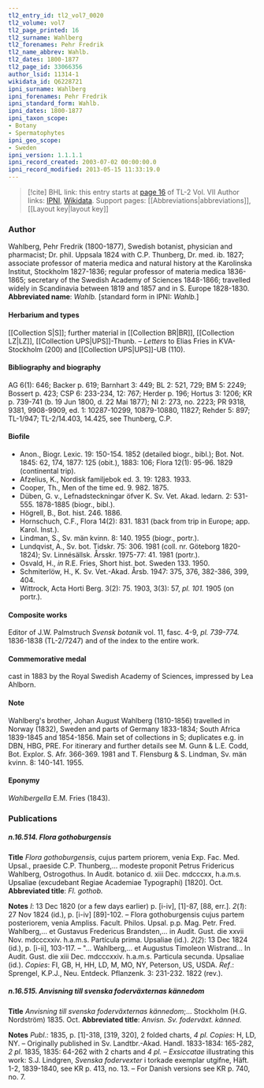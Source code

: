 ```yaml
---
tl2_entry_id: tl2_vol7_0020
tl2_volume: vol7
tl2_page_printed: 16
tl2_surname: Wahlberg
tl2_forenames: Pehr Fredrik
tl2_name_abbrev: Wahlb.
tl2_dates: 1800-1877
tl2_page_id: 33066356
author_lsid: 11314-1
wikidata_id: Q6228721
ipni_surname: Wahlberg
ipni_forenames: Pehr Fredrik
ipni_standard_form: Wahlb.
ipni_dates: 1800-1877
ipni_taxon_scope: 
- Botany
- Spermatophytes
ipni_geo_scope: 
- Sweden
ipni_version: 1.1.1.1
ipni_record_created: 2003-07-02 00:00:00.0
ipni_record_modified: 2013-05-15 11:33:19.0
---
```


> [!cite] BHL link: this entry starts at [page 16](https://www.biodiversitylibrary.org/page/33066356) of TL-2 Vol. VII
> Author links: [IPNI](https://www.ipni.org/a/11314-1), [Wikidata](https://www.wikidata.org/wiki/Q6228721). Support pages: [[Abbreviations|abbreviations]], [[Layout key|layout key]]

### Author

Wahlberg, Pehr Fredrik (1800-1877), Swedish botanist, physician and pharmacist; Dr. phil. Uppsala 1824 with C.P. Thunberg, Dr. med. ib. 1827; associate professor of materia medica and natural history at the Karolinska Institut, Stockholm 1827-1836; regular professor of materia medica 1836-1865; secretary of the Swedish Academy of Sciences 1848-1866; travelled widely in Scandinavia between 1819 and 1857 and in S. Europe 1828-1830. 
**Abbreviated name**: *Wahlb.* \[standard form in IPNI: *Wahlb.*\]

#### Herbarium and types

[[Collection S|S]]; further material in [[Collection BR|BR]], [[Collection LZ|LZ]], [[Collection UPS|UPS]]-Thunb. – *Letters* to Elias Fries in KVA-Stockholm (200) and [[Collection UPS|UPS]]-UB (110).

#### Bibliography and biography

AG 6(1): 646; Backer p. 619; Barnhart 3: 449; BL 2: 521, 729; BM 5: 2249; Bossert p. 423; CSP 6: 233-234, 12: 767; Herder p. 196; Hortus 3: 1206; KR p. 739-741 (b. 19 Jun 1800, d. 22 Mai 1877); NI 2: 273, no. 2223; PR 9318, 9381, 9908-9909, ed. 1: 10287-10299, 10879-10880, 11827; Rehder 5: 897; TL-1/947; TL-2/14.403, 14.425, see Thunberg, C.P.

#### Biofile

- Anon., Biogr. Lexic. 19: 150-154. 1852 (detailed biogr., bibl.); Bot. Not. 1845: 62, 174, 1877: 125 (obit.), 1883: 106; Flora 12(1): 95-96. 1829 (continental trip).
- Afzelius, K., Nordisk familjebok ed. 3. 19: 1283. 1933.
- Cooper, Th., Men of the time ed. 9. 982. 1875.
- Düben, G. v., Lefnadsteckningar öfver K. Sv. Vet. Akad. ledarn. 2: 531-555. 1878-1885 (biogr., bibl.).
- Högrell, B., Bot. hist. 246. 1886.
- Hornschuch, C.F., Flora 14(2): 831. 1831 (back from trip in Europe; app. Karol. Inst.).
- Lindman, S., Sv. män kvinn. 8: 140. 1955 (biogr., portr.).
- Lundqvist, A., Sv. bot. Tidskr. 75: 306. 1981 (coll. nr. Göteborg 1820-1824); Sv. Linnésällsk. Årsskr. 1975-77: 41. 1981 (portr.).
- Osvald, H., *in* R.E. Fries, Short hist. bot. Sweden 133. 1950.
- Schmiterlöw, H., K. Sv. Vet.-Akad. Årsb. 1947: 375, 376, 382-386, 399, 404.
- Wittrock, Acta Horti Berg. 3(2): 75. 1903, 3(3): 57, *pl. 101.* 1905 (on portr.).

#### Composite works

Editor of J.W. Palmstruch *Svensk botanik* vol. 11, fasc. 4-9, *pl. 739-774.* 1836-1838 (TL-2/7247) and of the index to the entire work.

#### Commemorative medal

cast in 1883 by the Royal Swedish Academy of Sciences, impressed by Lea Ahlborn.

#### Note

Wahlberg's brother, Johan August Wahlberg (1810-1856) travelled in Norway (1832), Sweden and parts of Germany 1833-1834; South Africa 1839-1845 and 1854-1856. Main set of collections in S; duplicates e.g. in DBN, HBG, PRE. For itinerary and further details see M. Gunn & L.E. Codd, Bot. Explor. S. Afr. 366-369. 1981 and T. Flensburg & S. Lindman, Sv. män kvinn. 8: 140-141. 1955.

#### Eponymy

*Wahlbergella* E.M. Fries (1843).

### Publications

##### n.16.514. Flora gothoburgensis

**Title**
*Flora gothoburgensis*, cujus partem priorem, venia Exp. Fac. Med. Upsal., praeside C.P. Thunberg,... modeste proponit Petrus Fridericus Wahlberg, Ostrogothus. In Audit. botanico d. xiii Dec. mdcccxx, h.a.m.s. Upsaliae (excudebant Regiae Academiae Typographi) \[1820\]. Oct.
**Abbreviated title**: *Fl. gothob.*

**Notes**
*I*: 13 Dec 1820 (or a few days earlier) p. \[i-iv\], \[1\]-87, \[88, err.\].
*2*(*1*): 27 Nov 1824 (id.), p. \[i-iv\] \[89\]-102. – Flora gothoburgensis cujus partem posteriorem, venia Ampliss. Facult. Philos. Upsal. p.p. Mag. Petr. Fred. Wahlberg,... et Gustavus Fredericus Brandsten,... in Audit. Gust. die xxvii Nov. mdcccxxiv. h.a.m.s. Partícula prima. Upsaliae (id.).
*2*(*2*): 13 Dec 1824 (id.), p. \[i-ii\], 103-117. – "... Wahlberg,... et Augustus Timoleon Wistrand... In Audit. Gust. die xiii Dec. mdcccxxiv. h.a.m.s. Particula secunda. Upsaliae (id.).
*Copies*: FI, GB, H, HH, LD, M, MO, NY, Peterson, US, USDA.
*Ref*.: Sprengel, K.P.J., Neu. Entdeck. Pflanzenk. 3: 231-232. 1822 (rev.).

##### n.16.515. Anvisning till svenska foderväxternas kännedom

**Title**
*Anvisning till svenska foderväxternas kännedom*;... Stockholm (H.G. Nordström) 1835. Oct.
**Abbreviated title**: *Anvisn. Sv. foderväxt. känned.*

**Notes**
*Publ*.: 1835, p. \[1\]-318, \[319, 320\], 2 folded charts, *4 pl. Copies*: H, LD, NY. – Originally published in Sv. Landtbr.-Akad. Handl. 1833-1834: 165-282, *2 pl*. 1835, 1835: 64-262 with 2 charts and *4 pl. –*
*Exsiccatae* illustrating this work: S.J. Lindgren, *Svenska fodervexter* i torkade exemplar utgifne, Häft. 1-2, 1839-1840, see KR p. 413, no. 13. – For Danish versions see KR p. 740, no. 7.

